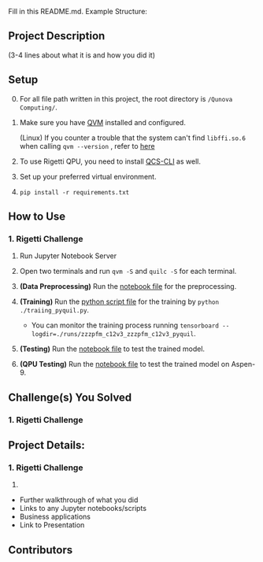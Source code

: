 Fill in this README.md. Example Structure:

## Project Description 
(3-4 lines about what it is and how you did it)

## Setup
0. For all file path written in this project, the root directory is `/Qunova Computing/`.

1. Make sure you have [QVM](https://pyquil-docs.rigetti.com/en/v3.0.0/start.html#downloading-the-qvm-and-compiler) installed and configured.

   (Linux) If you counter a trouble that the system can't find `libffi.so.6` when calling `qvm --version` , refer to [here](https://stackoverflow.com/questions/61875869/ubuntu-20-04-upgrade-python-missing-libffi-so-6)
   
2. To use Rigetti QPU, you need to install [QCS-CLI](https://docs.rigetti.com/qcs/guides/using-the-qcs-cli#installation) as well.
3. Set up your preferred virtual environment.

4. `pip install -r requirements.txt`

## How to Use
### 1. Rigetti Challenge
1. Run Jupyter Notebook Server
2. Open two terminals and run `qvm -S` and `quilc -S` for each terminal.
3. **(Data Preprocessing)** Run the [notebook file](./covid19_data/covid19.ipynb) for the preprocessing.
4. **(Training)** Run the [python script file](./training_pyquil.py) for the training by `python ./traiing_pyquil.py`.

   - You can monitor the training process running `tensorboard --logdir=./runs/zzzpfm_c12v3_zzzpfm_c12v3_pyquil`.
5. **(Testing)** Run the [notebook file](test.ipynb) to test the trained model.
6. **(QPU Testing)** Run the [notebook file](test_qpu.ipynb) to test the trained model on Aspen-9.

## Challenge(s) You Solved
### 1. Rigetti Challenge

## Project Details: 
### 1. Rigetti Challenge
1. 

  - Further walkthrough of what you did 
  - Links to any Jupyter notebooks/scripts
  - Business applications
  - Link to Presentation

## Contributors 

